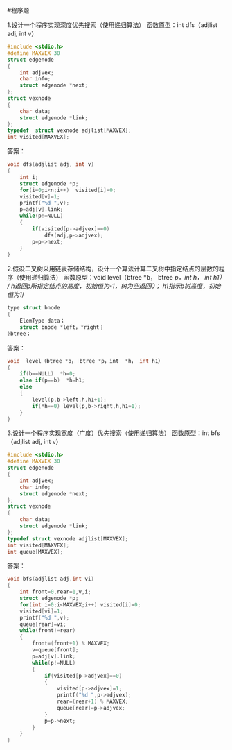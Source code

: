 #程序题

1.设计一个程序实现深度优先搜索（使用递归算法）
函数原型：int  dfs（adjlist  adj, int v）
```c
#include <stdio.h>
#define MAXVEX 30
struct edgenode
{
    int adjvex;
    char info;
    struct edgenode *next;
};
struct vexnode
{
    char data;
    struct edgenode *link;
};
typedef  struct vexnode adjlist[MAXVEX];
int visited[MAXVEX];
```

答案：
```c
void dfs(adjlist adj, int v)
{
    int i;
    struct edgenode *p;
    for(i=0;i<n;i++)  visited[i]=0;  
    visited[v]=1;     
    printf("%d ",v);
    p=adj[v].link;            
    while(p!=NULL)            
    {
        if(visited[p->adjvex]==0)    
            dfs(adj,p->adjvex);    
        p=p->next;    
    }
}
```

2.假设二叉树采用链表存储结构，设计一个算法计算二叉树中指定结点的层数的程序（使用递归算法）
函数原型：void  level（btree *b， btree *p，int  *h， int h1）
/* 
h返回p所指定结点的高度，初始值为-1，树为空返回0； 
h1指示b树高度，初始值为1*/
```c
type struct bnode
{
    ElemType data；
    struct bnode *left，*right；
}btree；
```

答案：
```c
void  level（btree *b， btree *p，int  *h， int h1）
{
    if(b==NULL)  *h=0;     
    else if(p==b)  *h=h1;      
    else
    {
        level(p,b->left,h,h1+1);    
        if(*h==0) level(p,b->right,h,h1+1);
    }
}
```

3.设计一个程序实现宽度（广度）优先搜索（使用递归算法）
函数原型：int  bfs（adjlist  adj, int v）
```c
#include <stdio.h>
#define MAXVEX 30
struct edgenode
{
    int adjvex;
    char info;
    struct edgenode *next;
};
struct vexnode
{
    char data;
    struct edgenode *link;
};
typedef struct vexnode adjlist[MAXVEX];
int visited[MAXVEX];
int queue[MAXVEX];
```

答案：
```c
void bfs(adjlist adj,int vi)
{
    int front=0,rear=1,v,i;
    struct edgenode *p;
    for(int i=0;i<MAXVEX;i++) visited[i]=0;
    visited[vi]=1;        
    printf("%d ",v);
    queue[rear]=vi;
    while(front!=rear)
    {
        front=(front+1) % MAXVEX;  
        v=queue[front];       
        p=adj[v].link;        
        while(p!=NULL)
        {
            if(visited[p->adjvex]==0)
            {
                visited[p->adjvex]=1;   
                printf("%d ",p->adjvex);
                rear=(rear+1) % MAXVEX;
                queue[rear]=p->adjvex;   
            }
            p=p->next;       
        }
    }
}
```


